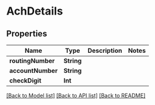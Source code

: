 # AchDetails

## Properties
Name | Type | Description | Notes
------------ | ------------- | ------------- | -------------
**routingNumber** | **String** |  | 
**accountNumber** | **String** |  | 
**checkDigit** | **Int** |  | 

[[Back to Model list]](../README.md#documentation-for-models) [[Back to API list]](../README.md#documentation-for-api-endpoints) [[Back to README]](../README.md)


